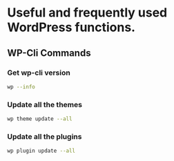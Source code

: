 # Useful and frequently used WordPress functions.

## WP-Cli Commands

### Get wp-cli version

```bash
wp --info
```

### Update all the themes

```bash
wp theme update --all
```

### Update all the plugins

```bash
wp plugin update --all
```

